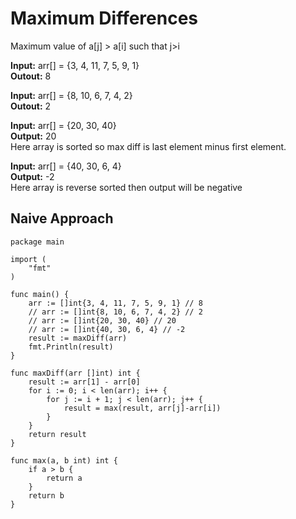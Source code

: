 # Maximum Differences

Maximum value of a[j] > a[i] such that j>i

**Input:** arr[] = {3, 4, 11, 7, 5, 9, 1} <br>
**Outout:** 8

**Input:** arr[] = {8, 10, 6, 7, 4, 2} <br>
**Outout:** 2

**Input:** arr[] = {20, 30, 40} <br>
**Output:** 20 <br>
Here array is sorted so max diff is last element minus first element.

**Input:** arr[] = {40, 30, 6, 4} <br>
**Output:** -2 <br>
Here array is reverse sorted then output will be negative


## Naive Approach

```
package main

import (
	"fmt"
)

func main() {
	arr := []int{3, 4, 11, 7, 5, 9, 1} // 8
	// arr := []int{8, 10, 6, 7, 4, 2} // 2
	// arr := []int{20, 30, 40} // 20
	// arr := []int{40, 30, 6, 4} // -2
	result := maxDiff(arr)
	fmt.Println(result)
}

func maxDiff(arr []int) int {
	result := arr[1] - arr[0]
	for i := 0; i < len(arr); i++ {
		for j := i + 1; j < len(arr); j++ {
			result = max(result, arr[j]-arr[i])
		}
	}
	return result
}

func max(a, b int) int {
	if a > b {
		return a
	}
	return b
}
```